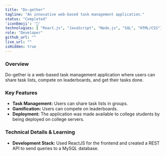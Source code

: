 ```yaml
---
title: "Do-gether"
tagline: "An innovative web-based task management application."
status: "Completed"
'iconEmoji': '🤝'
technologies: [ "React.js", "JavaScript", "Node.js", "SQL", "HTML/CSS"] 
role: "Developer"
github_url: ""
live_url: ""
isHidden: true
---
```


### Overview
Do-gether is a web-based task management application where users can share task lists, compete on leaderboards, and get their tasks done.

### Key Features
- **Task Management:** Users can share task lists in groups.
- **Gamification:** Users can compete on leaderboards.
- **Deployment:** The application was made available to college students by being deployed on college servers.

### Technical Details & Learning
- **Development Stack:** Used ReactJS for the frontend and created a REST API to send queries to a MySQL database.